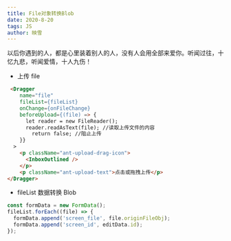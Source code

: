 ```yaml
---
title: File对象转换Blob
date: 2020-8-20
tags: JS
author: 映雪
---
```


以后你遇到的人，都是心里装着别人的人，没有人会用全部来爱你。听闻过往，十忆九悲，听闻爱情，十人九伤！

<!--more-->

- 上传 file

```html
 <Dragger
    name="file"
    fileList={fileList}
    onChange={onFileChange}
    beforeUpload={(file) => {
      let reader = new FileReader();
      reader.readAsText(file); //读取上传文件的内容
        return false; //阻止上传
    }}
  >
    <p className="ant-upload-drag-icon">
      <InboxOutlined />
    </p>
    <p className="ant-upload-text">点击或拖拽上传</p>
</Dragger>
```

- fileList 数据转换 Blob

```js
const formData = new FormData();
fileList.forEach((file) => {
  formData.append('screen_file', file.originFileObj);
  formData.append('screen_id', editData.id);
});
```
